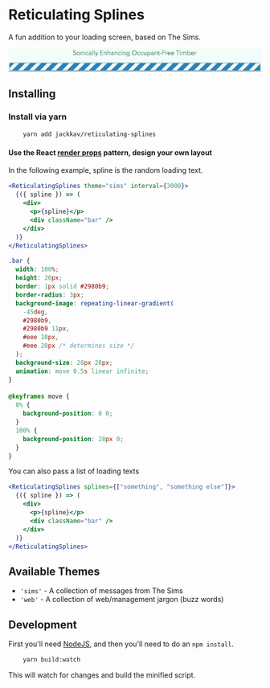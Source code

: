 # Reticulating Splines

A fun addition to your loading screen, based on The Sims.

![example](example.gif)

## Installing

### Install via yarn

```sh
    yarn add jackkav/reticulating-splines
```

#### Use the React [render props](https://cdb.reacttraining.com/use-a-render-prop-50de598f11ce) pattern, design your own layout

In the following example, spline is the random loading text.

```jsx
<ReticulatingSplines theme="sims" interval={3000}>
  {({ spline }) => (
    <div>
      <p>{spline}</p>
      <div className="bar" />
    </div>
  )}
</ReticulatingSplines>
```

```css
.bar {
  width: 100%;
  height: 20px;
  border: 1px solid #2980b9;
  border-radius: 3px;
  background-image: repeating-linear-gradient(
    -45deg,
    #2980b9,
    #2980b9 11px,
    #eee 10px,
    #eee 20px /* determines size */
  );
  background-size: 28px 28px;
  animation: move 0.5s linear infinite;
}

@keyframes move {
  0% {
    background-position: 0 0;
  }
  100% {
    background-position: 28px 0;
  }
}
```

You can also pass a list of loading texts

```jsx
<ReticulatingSplines splines={["something", "something else"]}>
  {({ spline }) => (
    <div>
      <p>{spline}</p>
      <div className="bar" />
    </div>
  )}
</ReticulatingSplines>
```

## Available Themes

* `'sims'` - A collection of messages from The Sims
* `'web'` - A collection of web/management jargon (buzz words)

## Development

First you'll need [NodeJS](http://nodejs.org), and then you'll need to do an `npm install`.

```sh
    yarn build:watch
```

This will watch for changes and build the minified script.
